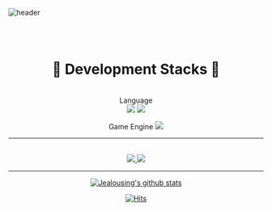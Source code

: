  ![header](https://capsule-render.vercel.app/api?type=rounded&color=timeAuto&height=300&section=header&text=Hello,%20Jealousing%20profile.&desc=I%20wanna%20be%20GameClientProgrammer&fontSize=65&fontAlignY=45&animation=fadein&descSize=30&descAlignY=65&rotate=-7&stroke=FFFFFF)

<br><br>

# <div align = "center"> 🧰  Development Stacks 🧰 </div>
<br>
<div align = "center"><div align = "center">
Language <br>
<img src="https://img.shields.io/badge/C++-0000CC?style=flat-square&logo=cplusplus&logoColor=white"/>
<img src="https://img.shields.io/badge/Csharp-0000CC?style=flat-square&logo=csharp&logoColor=white"/>
</div>

Game Engine
<img src="https://img.shields.io/badge/Unity Engine-000000?style=flat-square&logo=unity&logoColor=white"/>
<br>
***  
<br>
<a href="https://www.youtube.com/channel/UCt0ZnTLCoGqdj9U5uW6Yb-g" target="_blank"><img src="https://img.shields.io/badge/StudyDevelopment_Youtube-FF0000?style=flat-square&logo=YouTube&logoColor=white"/> <a href="https://www.youtube.com/c/%EC%A7%88%ED%88%AC" target="_blank"><img src="https://img.shields.io/badge/GamePlaying_Youtube-FF0000?style=flat-square&logo=YouTube&logoColor=white"/>
<br>
 
 
 
 
 ***
 ![Jealousing's github stats](https://github-readme-stats.vercel.app/api?username=Jealousing&show_icons=true)

 [![Hits](https://hits.seeyoufarm.com/api/count/incr/badge.svg?url=https%3A%2F%2Fgithub.com%2FJealousing%2Fhit-counter&count_bg=%2379C83D&title_bg=%23555555&icon=&icon_color=%23E7E7E7&title=hits&edge_flat=false)](https://hits.seeyoufarm.com)
